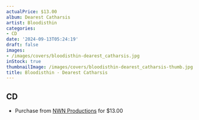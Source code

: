 ```yaml
---
actualPrice: $13.00
album: Dearest Catharsis
artist: Bloodisthin
categories:
- CD
date: '2024-09-13T05:24:19'
draft: false
images:
- /images/covers/bloodisthin-dearest_catharsis.jpg
inStock: true
thumbnailImage: /images/covers/bloodisthin-dearest_catharsis-thumb.jpg
title: Bloodisthin - Dearest Catharsis
---
```


## CD
* Purchase from [NWN Productions](http://shop.nwnprod.com/index.php?route=product/product&path=93&product_id=55506&sort=pd.name&order=ASC) for $13.00
